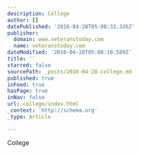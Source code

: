 ```yaml
---
description: College
author: []
datePublished: '2016-04-28T05:08:33.326Z'
publisher:
  domain: www.veteranstoday.com
  name: veteranstoday.com
dateModified: '2016-04-28T05:08:10.589Z'
title: ''
starred: false
sourcePath: _posts/2016-04-28-college.md
published: true
inFeed: true
hasPage: true
inNav: false
url: college/index.html
_context: 'http://schema.org'
_type: Article

---
```

College
